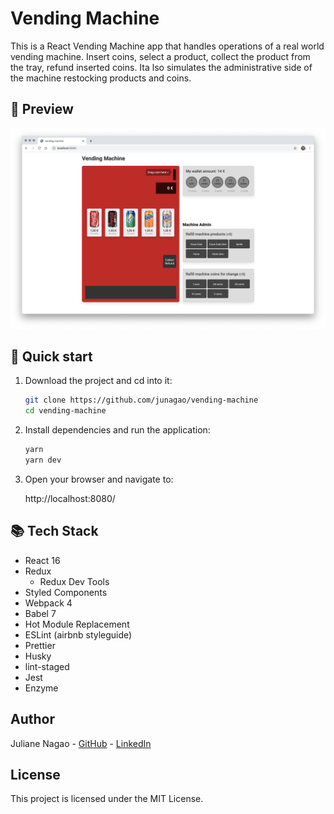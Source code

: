 # Vending Machine

This is a React Vending Machine app that handles operations of a real world vending machine. Insert coins, select a product, collect the product from the tray, refund inserted coins. Ita lso simulates the administrative side of the machine restocking products and coins.

## 👀 Preview

![vending-machine-png](./src/images/vending-machine-preview.png)

## 🚀 Quick start

1. Download the project and cd into it:

   ```bash
   git clone https://github.com/junagao/vending-machine
   cd vending-machine
   ```

2. Install dependencies and run the application:

   ```bash
   yarn
   yarn dev
   ```

3. Open your browser and navigate to:

   http://localhost:8080/

## 📚 Tech Stack

- React 16
- Redux
  - Redux Dev Tools
- Styled Components
- Webpack 4
- Babel 7
- Hot Module Replacement
- ESLint (airbnb styleguide)
- Prettier
- Husky
- lint-staged
- Jest
- Enzyme

## Author

Juliane Nagao - [GitHub](https://github.com/junagao) - [LinkedIn](https://www.linkedin.com/in/junagao/)

## License

This project is licensed under the MIT License.
